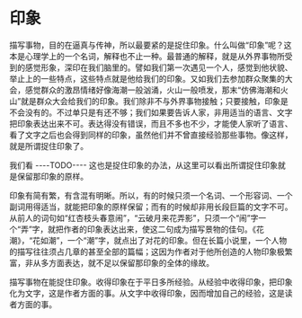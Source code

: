 # 印象

描写事物，目的在逼真与传神，所以最要紧的是捉住印象。什么叫做“印象”呢？这本是心理学上的一个名词，解释也不止一种。最普通的解释，就是从外界事物所受到的感觉形象，深印在我们脑里的。譬如我们第一次遇见一个人，感觉到他状貌、举止上的一些特点，这些特点就是他给我们的印象。又如我们去参加群众聚集的大会，感觉群众的激昂情绪好像海潮一般汹涌，火山一般喷发，那末“仿佛海潮和火山”就是群众大会给我们的印象。我们除非不与外界事物接触；只要接触，印象是不会没有的。不过单只是有还不够；我们如果要告诉人家，非用适当的语言、文字把印象表达出来不可。表达得没有错误，而且不多也不少，才能使人家听了语言、看了文字之后也会得到同样的印象，虽然他们并不曾直接经验那些事物。像这样，就是所谓捉住印象了。

我们看 ----TODO---- 这也是捉住印象的办法，从这里可以看出所谓捉住印象就是保留那印象的原样。

印象有简有繁，有含混有明晰。所以，有的时候只须一个名词、一个形容词、一个副词用得适当，就能把印象的原样保留；而有的时候却非用长段巨篇的文字不可。从前人的词句如“红杏枝头春意闹”，“云破月来花弄影”，只须一个“闹”字一个“弄”字，就把作者的印象表达出来，使这二句成为描写景物的佳句。《花潮》，“花如潮”，一个“潮”字，就点出了对花的印象。但在长篇小说里，一个人物的描写往往须占几章的甚至全部的篇幅；这因为作者对于他所创造的人物印象极繁富，非从多方面表达，就不足以保留那印象的全体的缘故。

描写事物在能捉住印象。收得印象在于平日多所经验。从经验中收得印象，把印象化为文字，这是作者方面的事。从文字中收得印象，因而增加自己的经验，这是读者方面的事。